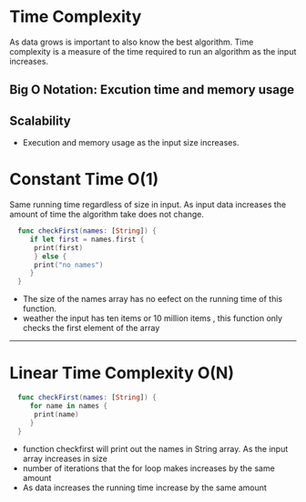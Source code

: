 
# Time Complexity 
As data grows is important to also know the best algorithm.
Time complexity is a measure of the time required to run an algorithm as the input increases.


## Big O Notation: Excution time and memory usage
## Scalability
- Execution and memory usage as the input size increases. 


# Constant Time O(1)
Same running time regardless of size in input. 
As input data increases the amount of time the algorithm take does not change. 




```swift
  func checkFirst(names: [String]) {
     if let first = names.first {
      print(first)
      } else {
      print("no names")
     }
  }
```
 - The size of the  names array has no eefect on the running time of this function. 
 - weather the input has ten items or 10 million items , this function only checks the first element of the array 


--------
# Linear Time Complexity O(N)

```swift
  func checkFirst(names: [String]) {
     for name in names {
      print(name)
     }
  }
```
- function checkfirst will print out the names in String array. As the input array increases in size
- number of iterations that the for loop makes increases by the same amount 
- As data increases the running time increase by the same amount 

